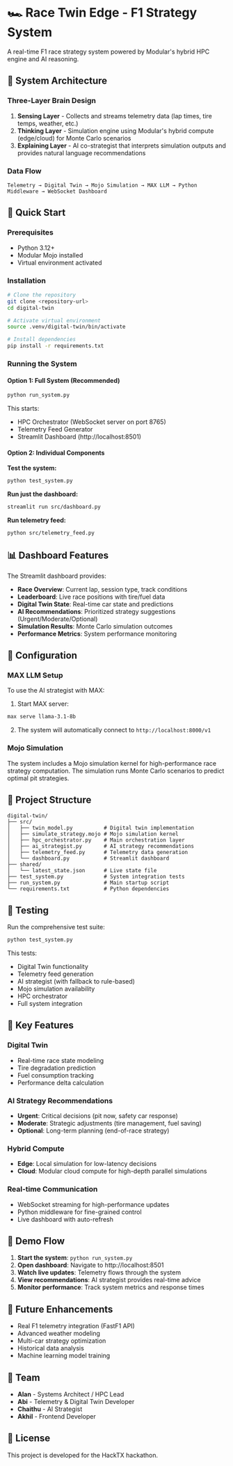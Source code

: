 # 🏎️ Race Twin Edge - F1 Strategy System

A real-time F1 race strategy system powered by Modular's hybrid HPC engine and AI reasoning.

## 🧩 System Architecture

### Three-Layer Brain Design

1. **Sensing Layer** - Collects and streams telemetry data (lap times, tire temps, weather, etc.)
2. **Thinking Layer** - Simulation engine using Modular's hybrid compute (edge/cloud) for Monte Carlo scenarios
3. **Explaining Layer** - AI co-strategist that interprets simulation outputs and provides natural language recommendations

### Data Flow
```
Telemetry → Digital Twin → Mojo Simulation → MAX LLM → Python Middleware → WebSocket Dashboard
```

## 🚀 Quick Start

### Prerequisites
- Python 3.12+
- Modular Mojo installed
- Virtual environment activated

### Installation
```bash
# Clone the repository
git clone <repository-url>
cd digital-twin

# Activate virtual environment
source .venv/digital-twin/bin/activate

# Install dependencies
pip install -r requirements.txt
```

### Running the System

#### Option 1: Full System (Recommended)
```bash
python run_system.py
```
This starts:
- HPC Orchestrator (WebSocket server on port 8765)
- Telemetry Feed Generator
- Streamlit Dashboard (http://localhost:8501)

#### Option 2: Individual Components

**Test the system:**
```bash
python test_system.py
```

**Run just the dashboard:**
```bash
streamlit run src/dashboard.py
```

**Run telemetry feed:**
```bash
python src/telemetry_feed.py
```

## 📊 Dashboard Features

The Streamlit dashboard provides:

- **Race Overview**: Current lap, session type, track conditions
- **Leaderboard**: Live race positions with tire/fuel data
- **Digital Twin State**: Real-time car state and predictions
- **AI Recommendations**: Prioritized strategy suggestions (Urgent/Moderate/Optional)
- **Simulation Results**: Monte Carlo simulation outcomes
- **Performance Metrics**: System performance monitoring

## 🔧 Configuration

### MAX LLM Setup
To use the AI strategist with MAX:

1. Start MAX server:
```bash
max serve llama-3.1-8b
```

2. The system will automatically connect to `http://localhost:8000/v1`

### Mojo Simulation
The system includes a Mojo simulation kernel for high-performance race strategy computation. The simulation runs Monte Carlo scenarios to predict optimal pit strategies.

## 📁 Project Structure

```
digital-twin/
├── src/
│   ├── twin_model.py          # Digital twin implementation
│   ├── simulate_strategy.mojo # Mojo simulation kernel
│   ├── hpc_orchestrator.py    # Main orchestration layer
│   ├── ai_strategist.py       # AI strategy recommendations
│   ├── telemetry_feed.py      # Telemetry data generation
│   └── dashboard.py           # Streamlit dashboard
├── shared/
│   └── latest_state.json      # Live state file
├── test_system.py             # System integration tests
├── run_system.py              # Main startup script
└── requirements.txt           # Python dependencies
```

## 🧪 Testing

Run the comprehensive test suite:
```bash
python test_system.py
```

This tests:
- Digital Twin functionality
- Telemetry feed generation
- AI strategist (with fallback to rule-based)
- Mojo simulation availability
- HPC orchestrator
- Full system integration

## 🎯 Key Features

### Digital Twin
- Real-time race state modeling
- Tire degradation prediction
- Fuel consumption tracking
- Performance delta calculation

### AI Strategy Recommendations
- **Urgent**: Critical decisions (pit now, safety car response)
- **Moderate**: Strategic adjustments (tire management, fuel saving)
- **Optional**: Long-term planning (end-of-race strategy)

### Hybrid Compute
- **Edge**: Local simulation for low-latency decisions
- **Cloud**: Modular cloud compute for high-depth parallel simulations

### Real-time Communication
- WebSocket streaming for high-performance updates
- Python middleware for fine-grained control
- Live dashboard with auto-refresh

## 🏁 Demo Flow

1. **Start the system**: `python run_system.py`
2. **Open dashboard**: Navigate to http://localhost:8501
3. **Watch live updates**: Telemetry flows through the system
4. **View recommendations**: AI strategist provides real-time advice
5. **Monitor performance**: Track system metrics and response times

## 🔮 Future Enhancements

- Real F1 telemetry integration (FastF1 API)
- Advanced weather modeling
- Multi-car strategy optimization
- Historical data analysis
- Machine learning model training

## 🤝 Team

- **Alan** - Systems Architect / HPC Lead
- **Abi** - Telemetry & Digital Twin Developer
- **Chaithu** - AI Strategist
- **Akhil** - Frontend Developer

## 📄 License

This project is developed for the HackTX hackathon.
